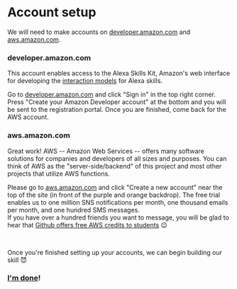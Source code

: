 # Account setup
<p>We will need to make accounts on <a href="http://developer.amazon.com" target="_blank">developer.amazon.com</a> and
  <a href="http://www.aws.amazon.com" target="_blank">aws.amazon.com</a>.
</p>

### developer.amazon.com

<p>
This account enables access to the Alexa Skills Kit, Amazon's web interface for developing the <a href="http://developer.amazon.com/docs/alexa-voice-service/interaction-model.html">interaction models</a> for Alexa skills.
</p>

<p>
Go to <a href="http://developer.amazon.com" target="_blank">developer.amazon.com</a> and click "Sign in" in the top right corner.
Press "Create your Amazon Developer account" at the bottom and you will be sent to the registration portal. Once you are finished, come back for the AWS account.
</p>

### aws.amazon.com

<p>
Great work! AWS -- Amazon Web Services -- offers many software solutions for companies and developers of all sizes and purposes. You can think of AWS as the "server-side/backend" of this project and most other projects that utilize AWS functions.
</p>
 <p>Please go to <a href="http://www.aws.amazon.com/free/">aws.amazon.com</a> and click "Create a new account" near the top of the site (in front of the purple and orange backdrop). The free trial enables us to one million SNS notifications per month, one thousand emails per month, and one hundred SMS messages.
  <br> If you have over a hundred friends you want to message, you will be glad to hear that <a href="https://education.github.com/pack">Github offers free AWS credits to students</a> 😉
</p>

<br>

<p>
  Once you're finished setting up your accounts, we can begin building our skill 😈
</p>

### <a href="https://github.com/liamlutton/AWS_Lambda_and_SNS/blob/master/page1.md">I'm done</a>!
